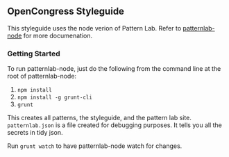 ## OpenCongress Styleguide

This styleguide uses the node verion of Pattern Lab. Refer to [patternlab-node](https://github.com/pattern-lab/patternlab-node) for more documenation.

### Getting Started

To run patternlab-node, just do the following from the command line at the root of patternlab-node: 

1. `npm install`
2. `npm install -g grunt-cli`
3. `grunt`  

This creates all patterns, the styleguide, and the pattern lab site. `patternlab.json` is a file created for debugging purposes.  It tells you all the secrets in tidy json.

Run `grunt watch` to have patternlab-node watch for changes.
